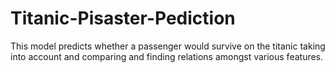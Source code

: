 # Titanic-Pisaster-Pediction
This model predicts whether a passenger would survive on the titanic taking into account and comparing and finding relations amongst various features.
